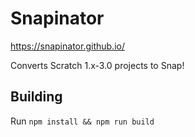 # Snapinator

https://snapinator.github.io/

Converts Scratch 1.x-3.0 projects to Snap!

## Building

Run `npm install && npm run build`
